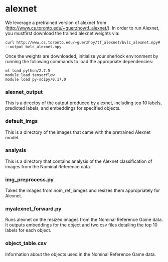 # alexnet

We leverage a pretrained version of alexnet from (http://www.cs.toronto.edu/~guerzhoy/tf_alexnet/). In order to run Alexnet, you mustfirst download the trained alexnet weights via:
```
curl http://www.cs.toronto.edu/~guerzhoy/tf_alexnet/bvlc_alexnet.npy# --output bvlc_alexnet.npy

```

Once the weights are downloaded, initialize your sherlock environment by running the following commands to load the appropriate dependencies:
```
ml load python/2.7.5
module load tensorflow
module load py-scipy/0.17.0
```

### alexnet_output
This is a directoy of the output produced by alexnet, including top 10 labels, predicted labels, and embeddings for specified objects.

### default_imgs
This is a directory of the images that came with the pretrained Alexnet model. 

### analysis
This is a directory that contains analysis of the Alexnet classification of images from the Nominal Reference data.

### img_preprocess.py
Takes the images from nom_ref_iamges and resizes them appropriately for Alexnet.

### myalexnet_forward.py
Runs alexnet on the resized images from the Nominal Reference Game data. It outputs embeddings for the object and two csv files detailing the top 10 labels for each object.

### object_table.csv
Information about the objects used in the Nominal Reference Game data.



